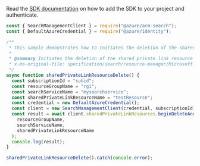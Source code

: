 Read the [SDK documentation](https://github.com/Azure/azure-sdk-for-js/blob/%40azure%2Farm-search_3.0.1/sdk/search/arm-search/README.md) on how to add the SDK to your project and authenticate.

```javascript
const { SearchManagementClient } = require("@azure/arm-search");
const { DefaultAzureCredential } = require("@azure/identity");

/**
 * This sample demonstrates how to Initiates the deletion of the shared private link resource from the search service.
 *
 * @summary Initiates the deletion of the shared private link resource from the search service.
 * x-ms-original-file: specification/search/resource-manager/Microsoft.Search/stable/2020-08-01/examples/DeleteSharedPrivateLinkResource.json
 */
async function sharedPrivateLinkResourceDelete() {
  const subscriptionId = "subid";
  const resourceGroupName = "rg1";
  const searchServiceName = "mysearchservice";
  const sharedPrivateLinkResourceName = "testResource";
  const credential = new DefaultAzureCredential();
  const client = new SearchManagementClient(credential, subscriptionId);
  const result = await client.sharedPrivateLinkResources.beginDeleteAndWait(
    resourceGroupName,
    searchServiceName,
    sharedPrivateLinkResourceName
  );
  console.log(result);
}

sharedPrivateLinkResourceDelete().catch(console.error);
```
